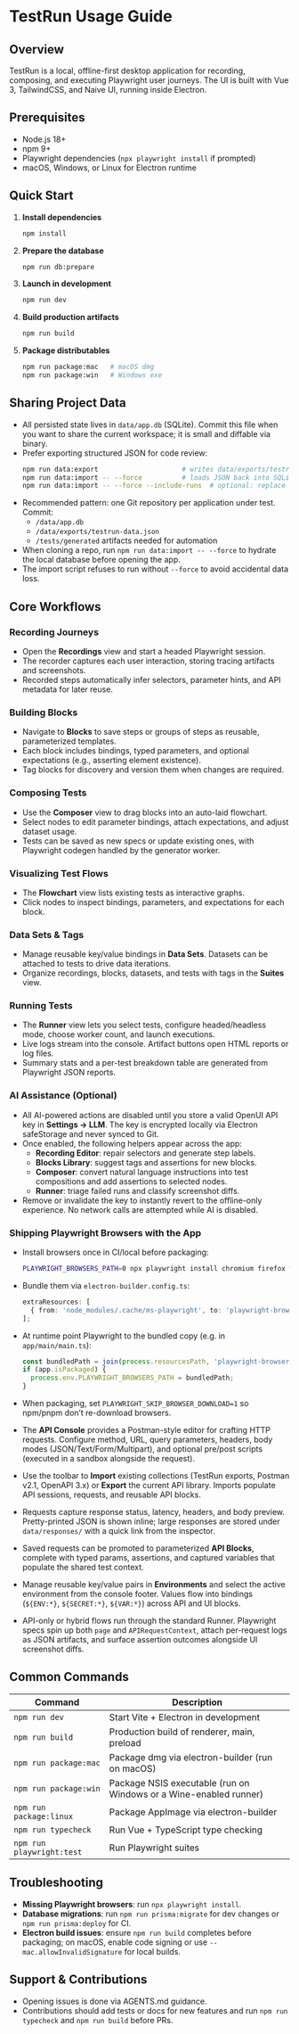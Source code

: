 # TestRun Usage Guide

## Overview
TestRun is a local, offline-first desktop application for recording, composing, and executing Playwright user journeys. The UI is built with Vue 3, TailwindCSS, and Naive UI, running inside Electron.

## Prerequisites
- Node.js 18+
- npm 9+
- Playwright dependencies (`npx playwright install` if prompted)
- macOS, Windows, or Linux for Electron runtime

## Quick Start
1. **Install dependencies**
   ```bash
   npm install
   ```
2. **Prepare the database**
   ```bash
   npm run db:prepare
   ```
3. **Launch in development**
   ```bash
   npm run dev
   ```
4. **Build production artifacts**
   ```bash
   npm run build
   ```
5. **Package distributables**
   ```bash
   npm run package:mac   # macOS dmg
   npm run package:win   # Windows exe
   ```

## Sharing Project Data
- All persisted state lives in `data/app.db` (SQLite). Commit this file when you want to share the current workspace; it is small and diffable via binary.
- Prefer exporting structured JSON for code review:
  ```bash
  npm run data:export                     # writes data/exports/testrun-data.json
  npm run data:import -- --force          # loads JSON back into SQLite (preserves run history)
  npm run data:import -- --force --include-runs  # optional: replace run history too
  ```
- Recommended pattern: one Git repository per application under test. Commit:
  - `/data/app.db`
  - `/data/exports/testrun-data.json`
  - `/tests/generated` artifacts needed for automation
- When cloning a repo, run `npm run data:import -- --force` to hydrate the local database before opening the app.
- The import script refuses to run without `--force` to avoid accidental data loss.

## Core Workflows
### Recording Journeys
- Open the **Recordings** view and start a headed Playwright session.
- The recorder captures each user interaction, storing tracing artifacts and screenshots.
- Recorded steps automatically infer selectors, parameter hints, and API metadata for later reuse.

### Building Blocks
- Navigate to **Blocks** to save steps or groups of steps as reusable, parameterized templates.
- Each block includes bindings, typed parameters, and optional expectations (e.g., asserting element existence).
- Tag blocks for discovery and version them when changes are required.

### Composing Tests
- Use the **Composer** view to drag blocks into an auto-laid flowchart.
- Select nodes to edit parameter bindings, attach expectations, and adjust dataset usage.
- Tests can be saved as new specs or update existing ones, with Playwright codegen handled by the generator worker.

### Visualizing Test Flows
- The **Flowchart** view lists existing tests as interactive graphs.
- Click nodes to inspect bindings, parameters, and expectations for each block.

### Data Sets & Tags
- Manage reusable key/value bindings in **Data Sets**. Datasets can be attached to tests to drive data iterations.
- Organize recordings, blocks, datasets, and tests with tags in the **Suites** view.

### Running Tests
- The **Runner** view lets you select tests, configure headed/headless mode, choose worker count, and launch executions.
- Live logs stream into the console. Artifact buttons open HTML reports or log files.
- Summary stats and a per-test breakdown table are generated from Playwright JSON reports.

### AI Assistance (Optional)
- All AI-powered actions are disabled until you store a valid OpenUI API key in **Settings → LLM**. The key is encrypted locally via Electron safeStorage and never synced to Git.
- Once enabled, the following helpers appear across the app:
  - **Recording Editor**: repair selectors and generate step labels.
  - **Blocks Library**: suggest tags and assertions for new blocks.
  - **Composer**: convert natural language instructions into test compositions and add assertions to selected nodes.
  - **Runner**: triage failed runs and classify screenshot diffs.
- Remove or invalidate the key to instantly revert to the offline-only experience. No network calls are attempted while AI is disabled.

### Shipping Playwright Browsers with the App
- Install browsers once in CI/local before packaging:
  ```bash
  PLAYWRIGHT_BROWSERS_PATH=0 npx playwright install chromium firefox webkit
  ```
- Bundle them via `electron-builder.config.ts`:
  ```ts
  extraResources: [
    { from: 'node_modules/.cache/ms-playwright', to: 'playwright-browsers' },
  ];
  ```
- At runtime point Playwright to the bundled copy (e.g. in `app/main/main.ts`):
  ```ts
  const bundledPath = join(process.resourcesPath, 'playwright-browsers');
  if (app.isPackaged) {
    process.env.PLAYWRIGHT_BROWSERS_PATH = bundledPath;
  }
  ```
- When packaging, set `PLAYWRIGHT_SKIP_BROWSER_DOWNLOAD=1` so npm/pnpm don’t re-download browsers.

- The **API Console** provides a Postman-style editor for crafting HTTP requests. Configure method, URL, query parameters, headers, body modes (JSON/Text/Form/Multipart), and optional pre/post scripts (executed in a sandbox alongside the request).
- Use the toolbar to **Import** existing collections (TestRun exports, Postman v2.1, OpenAPI 3.x) or **Export** the current API library. Imports populate API sessions, requests, and reusable API blocks.
- Requests capture response status, latency, headers, and body preview. Pretty-printed JSON is shown inline; large responses are stored under `data/responses/` with a quick link from the inspector.
- Saved requests can be promoted to parameterized **API Blocks**, complete with typed params, assertions, and captured variables that populate the shared test context.
- Manage reusable key/value pairs in **Environments** and select the active environment from the console footer. Values flow into bindings (`${ENV:*}`, `${SECRET:*}`, `${VAR:*}`) across API and UI blocks.
- API-only or hybrid flows run through the standard Runner. Playwright specs spin up both `page` and `APIRequestContext`, attach per-request logs as JSON artifacts, and surface assertion outcomes alongside UI screenshot diffs.

## Common Commands
| Command | Description |
| ------- | ----------- |
| `npm run dev` | Start Vite + Electron in development |
| `npm run build` | Production build of renderer, main, preload |
| `npm run package:mac` | Package dmg via electron-builder (run on macOS) |
| `npm run package:win` | Package NSIS executable (run on Windows or a Wine-enabled runner) |
| `npm run package:linux` | Package AppImage via electron-builder |
| `npm run typecheck` | Run Vue + TypeScript type checking |
| `npm run playwright:test` | Run Playwright suites |

## Troubleshooting
- **Missing Playwright browsers**: run `npx playwright install`.
- **Database migrations**: run `npm run prisma:migrate` for dev changes or `npm run prisma:deploy` for CI.
- **Electron build issues**: ensure `npm run build` completes before packaging; on macOS, enable code signing or use `--mac.allowInvalidSignature` for local builds.

## Support & Contributions
- Opening issues is done via AGENTS.md guidance.
- Contributions should add tests or docs for new features and run `npm run typecheck` and `npm run build` before PRs.
